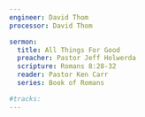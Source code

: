 ```yaml
---
engineer: David Thom
processor: David Thom

sermon:
  title: All Things For Good
  preacher: Pastor Jeff Holwerda
  scripture: Romans 8:28-32
  reader: Pastor Ken Carr
  series: Book of Romans

#tracks:
---
```

